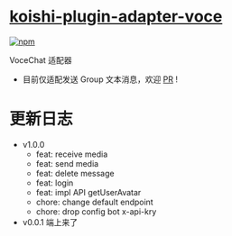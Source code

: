 # [koishi-plugin-adapter-voce](https://github.com/initialencounter/mykoishi/tree/neat/plugins/Adapter/adapter-voce)

[![npm](https://img.shields.io/npm/v/koishi-plugin-adapter-voce?style=flat-square)](https://www.npmjs.com/package/koishi-plugin-adapter-voce)

VoceChat 适配器

- 目前仅适配发送 Group 文本消息，欢迎 [PR](https://github.com/initialencounter/mykoishi/pulls) !

# 更新日志
- v1.0.0
    - feat: receive media
    - feat: send media
    - feat: delete message
    - feat: login
    - feat: impl API getUserAvatar 
    - chore: change default endpoint
    - chore: drop config bot x-api-kry
- v0.0.1
    端上来了